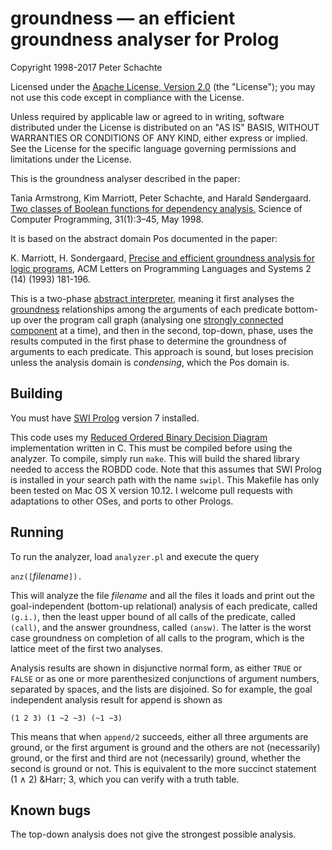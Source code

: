 # groundness &mdash; an efficient groundness analyser for Prolog

Copyright 1998-2017 Peter Schachte

Licensed under the
[Apache License, Version 2.0](http://www.apache.org/licenses/LICENSE-2.0)
(the "License"); you may not use this code except in compliance with
the License.

Unless required by applicable law or agreed to in writing, software
distributed under the License is distributed on an "AS IS" BASIS,
WITHOUT WARRANTIES OR CONDITIONS OF ANY KIND, either express or implied.
See the License for the specific language governing permissions and
limitations under the License.

This is the groundness analyser described in the paper:

Tania Armstrong, Kim Marriott, Peter Schachte, and Harald Søndergaard. [Two classes of Boolean functions for dependency analysis.](http://people.eng.unimelb.edu.au/schachte/papers/scp98.pdf) Science of Computer Programming, 31(1):3–45, May 1998.

It is based on the abstract domain Pos documented in the paper:

K. Marriott, H. Sondergaard, [Precise and efficient groundness analysis for logic programs](http://people.eng.unimelb.edu.au/harald/papers/loplas93.pdf), ACM Letters on Programming Languages and Systems 2 (14) (1993) 181-196.

This is a two-phase [abstract
interpreter](https://en.wikipedia.org/wiki/Abstract_interpretation),
meaning it first analyses the
[groundness](https://en.wikipedia.org/wiki/Ground_expression) relationships
among the arguments of each predicate bottom-up over the program call graph
(analysing one [strongly connected
component](https://en.wikipedia.org/wiki/Strongly_connected_component) at a
time), and then in the second, top-down, phase, uses the results computed
in the first phase to determine the groundness of arguments to each
predicate.  This approach is sound, but loses precision unless the analysis
domain is _condensing_, which the Pos domain is.

## Building

You must have [SWI Prolog](http://www.swi-prolog.org/) version 7 installed.

This code uses my [Reduced Ordered Binary Decision
Diagram](https://en.wikipedia.org/wiki/Binary_decision_diagram)
implementation written in C. This must be compiled before using the
analyzer. To compile, simply run `make`. This will build the shared library
needed to access the ROBDD code. Note that this assumes that SWI Prolog is
installed in your search path with the name `swipl`. This Makefile has only
been tested on Mac OS X version 10.12. I welcome pull requests with
adaptations to other OSes, and ports to other Prologs.

## Running

To run the analyzer, load `analyzer.pl` and execute the query

`anz([`_filename_`]).`

This will analyze the file _filename_ and all the files it loads and
print out the goal-independent (bottom-up relational) analysis of
each predicate, called `(g.i.)`, then the least upper bound of all
calls of the predicate, called `(call)`, and the answer groundness,
called `(answ)`.  The latter is the worst case groundness on completion of
all calls to the program, which is the lattice meet of the first two
analyses.

Analysis results are shown in disjunctive normal form, as either
`TRUE` or `FALSE` or as one or more parenthesized conjunctions of argument
numbers, separated by spaces, and the lists are disjoined.  So for example,
the goal independent analysis result for append is shown as

```
(1 2 3) (1 ~2 ~3) (~1 ~3)
```

This means that when `append/2` succeeds, either all three arguments are
ground, or the first argument is ground and the others are not
(necessarily) ground, or the first and third are not (necessarily) ground,
whether the second is ground or not.  This is equivalent to the more
succinct statement (1 &and; 2) &Harr; 3, which you can verify with
a truth table.

## Known bugs

The top-down analysis does not give the strongest possible analysis.
